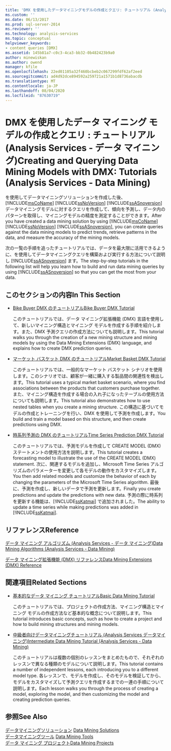 ```yaml
---
title: 'DMX を使用したデータマイニングモデルの作成とクエリ: チュートリアル (Analysis Services-データマイニング) |Microsoft Docs'
ms.custom: ''
ms.date: 06/13/2017
ms.prod: sql-server-2014
ms.reviewer: ''
ms.technology: analysis-services
ms.topic: conceptual
helpviewer_keywords:
- content queries [DMX]
ms.assetid: 145b81a7-c0c3-4ca3-bb32-0b482423b9a0
author: minewiskan
ms.author: owend
manager: kfile
ms.openlocfilehash: 22ed01105a32f460bcbeb2c067299fdf62af2eed
ms.sourcegitcommit: ad4d92dce894592a259721a1571b1d8736abacdb
ms.translationtype: MT
ms.contentlocale: ja-JP
ms.lasthandoff: 08/04/2020
ms.locfileid: "87630719"
---
```

# <a name="creating-and-querying-data-mining-models-with-dmx-tutorials-analysis-services---data-mining"></a><span data-ttu-id="1c037-102">DMX を使用したデータ マイニング モデルの作成とクエリ : チュートリアル (Analysis Services - データ マイニング)</span><span class="sxs-lookup"><span data-stu-id="1c037-102">Creating and Querying Data Mining Models with DMX: Tutorials (Analysis Services - Data Mining)</span></span>
  <span data-ttu-id="1c037-103">を使用してデータマイニングソリューションを作成した後、 [!INCLUDE[msCoName](../includes/msconame-md.md)] [!INCLUDE[ssNoVersion](../includes/ssnoversion-md.md)] [!INCLUDE[ssASnoversion](../includes/ssasnoversion-md.md)] データマイニングモデルに対するクエリを作成して、傾向を予測し、データ内のパターンを取得し、マイニングモデルの精度を測定することができます。</span><span class="sxs-lookup"><span data-stu-id="1c037-103">After you have created a data mining solution by using [!INCLUDE[msCoName](../includes/msconame-md.md)] [!INCLUDE[ssNoVersion](../includes/ssnoversion-md.md)] [!INCLUDE[ssASnoversion](../includes/ssasnoversion-md.md)], you can create queries against the data mining models to predict trends, retrieve patterns in the data, and measure the accuracy of the mining models.</span></span>  
  
 <span data-ttu-id="1c037-104">次の一覧の手順を追ったチュートリアルでは、データを最大限に活用できるように、を使用してデータマイニングクエリを構築および実行する方法について説明し [!INCLUDE[ssASnoversion](../includes/ssasnoversion-md.md)] ます。</span><span class="sxs-lookup"><span data-stu-id="1c037-104">The step-by-step tutorials in the following list will help you learn how to build and run data mining queries by using [!INCLUDE[ssASnoversion](../includes/ssasnoversion-md.md)] so that you can get the most from your data.</span></span>  
  
## <a name="in-this-section"></a><span data-ttu-id="1c037-105">このセクションの内容</span><span class="sxs-lookup"><span data-stu-id="1c037-105">In This Section</span></span>  
  
-   [<span data-ttu-id="1c037-106">Bike Buyer DMX のチュートリアル</span><span class="sxs-lookup"><span data-stu-id="1c037-106">Bike Buyer DMX Tutorial</span></span>](../../2014/tutorials/bike-buyer-dmx-tutorial.md)  
  
     <span data-ttu-id="1c037-107">このチュートリアルでは、データ マイニング拡張機能 (DMX) 言語を使用して、新しいマイニング構造とマイニング モデルを作成する手順を紹介します。また、DMX 予測クエリの作成方法についても説明します。</span><span class="sxs-lookup"><span data-stu-id="1c037-107">This tutorial walks you through the creation of a new mining structure and mining models by using the Data Mining Extensions (DMX) language, and explains how to create DMX prediction queries.</span></span>  
  
-   [<span data-ttu-id="1c037-108">マーケット バスケット DMX のチュートリアル</span><span class="sxs-lookup"><span data-stu-id="1c037-108">Market Basket DMX Tutorial</span></span>](../../2014/tutorials/market-basket-dmx-tutorial.md)  
  
     <span data-ttu-id="1c037-109">このチュートリアルでは、一般的なマーケット バスケット シナリオを使用します。このシナリオでは、顧客が一緒に購入する製品間の関連性を検出します。</span><span class="sxs-lookup"><span data-stu-id="1c037-109">This tutorial uses a typical market basket scenario, where you find associations between the products that customers purchase together.</span></span> <span data-ttu-id="1c037-110">また、マイニング構造を作成する場合の入れ子になったテーブルの使用方法についても説明します。</span><span class="sxs-lookup"><span data-stu-id="1c037-110">This tutorial also demonstrates how to use nested tables when you create a mining structure.</span></span> <span data-ttu-id="1c037-111">この構造に基づいてモデルの作成とトレーニングを行い、DMX を使用して予測を作成します。</span><span class="sxs-lookup"><span data-stu-id="1c037-111">You build and train a model based on this structure, and then create predictions using DMX.</span></span>  
  
-   [<span data-ttu-id="1c037-112">時系列予測の DMX のチュートリアル</span><span class="sxs-lookup"><span data-stu-id="1c037-112">Time Series Prediction DMX Tutorial</span></span>](../../2014/tutorials/time-series-prediction-dmx-tutorial.md)  
  
     <span data-ttu-id="1c037-113">このチュートリアルでは、予測モデルを作成して CREATE MODEL (DMX) ステートメントの使用方法を説明します。</span><span class="sxs-lookup"><span data-stu-id="1c037-113">This tutorial creates a forecasting model to illustrate the use of the CREATE MODEL (DMX) statement.</span></span> <span data-ttu-id="1c037-114">次に、関連するモデルを追加し、Microsoft Time Series アルゴリズムのパラメーターを変更して各モデルの動作をカスタマイズします。</span><span class="sxs-lookup"><span data-stu-id="1c037-114">You then add related models and customize the behavior of each by changing the parameters of the Microsoft Time Series algorithm.</span></span> <span data-ttu-id="1c037-115">最後に、予測を作成し、新しいデータで予測を更新します。</span><span class="sxs-lookup"><span data-stu-id="1c037-115">Finally you create predictions and update the predictions with new data.</span></span> <span data-ttu-id="1c037-116">予測の際に時系列を更新する機能は、[!INCLUDE[ssKatmai](../includes/sskatmai-md.md)] で追加されました。</span><span class="sxs-lookup"><span data-stu-id="1c037-116">The ability to update a time series while making predictions was added in [!INCLUDE[ssKatmai](../includes/sskatmai-md.md)].</span></span>  
  
## <a name="reference"></a><span data-ttu-id="1c037-117">リファレンス</span><span class="sxs-lookup"><span data-stu-id="1c037-117">Reference</span></span>  
 [<span data-ttu-id="1c037-118">データ マイニング アルゴリズム &#40;Analysis Services - データ マイニング&#41;</span><span class="sxs-lookup"><span data-stu-id="1c037-118">Data Mining Algorithms &#40;Analysis Services - Data Mining&#41;</span></span>](../../2014/analysis-services/data-mining/data-mining-algorithms-analysis-services-data-mining.md)  
  
 [<span data-ttu-id="1c037-119">データ マイニング拡張機能 &#40;DMX&#41; リファレンス</span><span class="sxs-lookup"><span data-stu-id="1c037-119">Data Mining Extensions &#40;DMX&#41; Reference</span></span>](/sql/dmx/data-mining-extensions-dmx-reference)  
  
## <a name="related-sections"></a><span data-ttu-id="1c037-120">関連項目</span><span class="sxs-lookup"><span data-stu-id="1c037-120">Related Sections</span></span>  
  
-   [<span data-ttu-id="1c037-121">基本的なデータ マイニング チュートリアル</span><span class="sxs-lookup"><span data-stu-id="1c037-121">Basic Data Mining Tutorial</span></span>](../../2014/tutorials/basic-data-mining-tutorial.md)  
  
     <span data-ttu-id="1c037-122">このチュートリアルでは、プロジェクトの作成方法、マイニング構造とマイニング モデルの作成方法など基本的な概念について説明します。</span><span class="sxs-lookup"><span data-stu-id="1c037-122">This tutorial introduces basic concepts, such as how to create a project and how to build mining structures and mining models.</span></span>  
  
-   [<span data-ttu-id="1c037-123">中級者向けデータマイニングチュートリアル &#40;Analysis Services データマイニング&#41;</span><span class="sxs-lookup"><span data-stu-id="1c037-123">Intermediate Data Mining Tutorial &#40;Analysis Services - Data Mining&#41;</span></span>](../../2014/tutorials/intermediate-data-mining-tutorial-analysis-services-data-mining.md)  
  
     <span data-ttu-id="1c037-124">このチュートリアルは複数の個別のレッスンをまとめたもので、それぞれのレッスンで異なる種類のモデルについて説明します。</span><span class="sxs-lookup"><span data-stu-id="1c037-124">This tutorial contains a number of independent lessons, each introducing you to a different model type.</span></span> <span data-ttu-id="1c037-125">各レッスンで、モデルを作成し、そのモデルを検証してから、モデルをカスタマイズして予測クエリを作成するまでの一連の手順について説明します。</span><span class="sxs-lookup"><span data-stu-id="1c037-125">Each lesson walks you through the process of creating a model, exploring the model, and then customizing the model and creating prediction queries.</span></span>  
  
## <a name="see-also"></a><span data-ttu-id="1c037-126">参照</span><span class="sxs-lookup"><span data-stu-id="1c037-126">See Also</span></span>  
 <span data-ttu-id="1c037-127">[データマイニングソリューション](../../2014/analysis-services/data-mining/data-mining-solutions.md) </span><span class="sxs-lookup"><span data-stu-id="1c037-127">[Data Mining Solutions](../../2014/analysis-services/data-mining/data-mining-solutions.md) </span></span>  
 <span data-ttu-id="1c037-128">[データマイニングツール](../../2014/analysis-services/data-mining/data-mining-tools.md) </span><span class="sxs-lookup"><span data-stu-id="1c037-128">[Data Mining Tools](../../2014/analysis-services/data-mining/data-mining-tools.md) </span></span>  
 [<span data-ttu-id="1c037-129">データ マイニング プロジェクト</span><span class="sxs-lookup"><span data-stu-id="1c037-129">Data Mining Projects</span></span>](../../2014/analysis-services/data-mining/data-mining-projects.md)  
  
  
